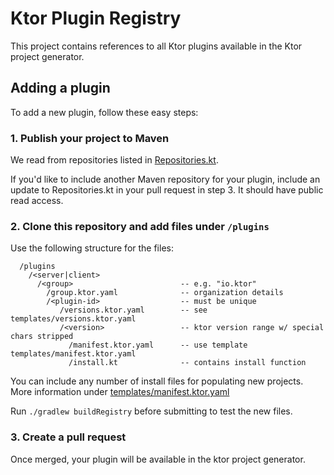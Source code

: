 # Ktor Plugin Registry

This project contains references to all Ktor plugins available in the Ktor project generator.

## Adding a plugin

To add a new plugin, follow these easy steps:

### 1. Publish your project to Maven

We read from repositories listed in [Repositories.kt](buildSrc/src/main/kotlin/io/ktor/plugins/registry/Repositories.kt). 

If you'd like to include another Maven repository for your plugin, include an update to
Repositories.kt in your pull request in step 3.  It should have public read access.

### 2. Clone this repository and add files under `/plugins`

Use the following structure for the files:
```
  /plugins
    /<server|client>
      /<group>                        -- e.g. "io.ktor"
        /group.ktor.yaml              -- organization details
        /<plugin-id>                  -- must be unique
           /versions.ktor.yaml        -- see templates/versions.ktor.yaml
           /<version>                 -- ktor version range w/ special chars stripped
             /manifest.ktor.yaml      -- use template templates/manifest.ktor.yaml
             /install.kt              -- contains install function
```

You can include any number of install files for populating new projects.  More information under 
[templates/manifest.ktor.yaml](templates/manifest.ktor.yaml)

Run `./gradlew buildRegistry` before submitting to test the new files.

### 3. Create a pull request

Once merged, your plugin will be available in the ktor project generator.